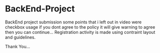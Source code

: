 # BackEnd-Project
BackEnd project submission
some points that i left out in video were checkbox usage if you dont agree to the policy it will give warning to agree  then you can continue...
Registration activity is made using contraint layout and guidelines.

Thank You...
